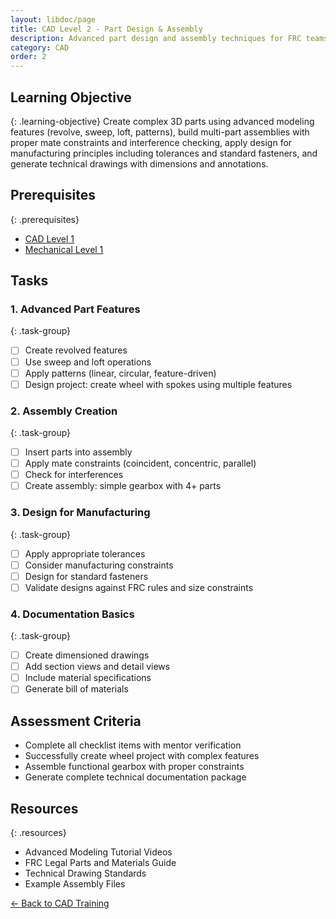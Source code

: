 ```yaml
---
layout: libdoc/page
title: CAD Level 2 - Part Design & Assembly
description: Advanced part design and assembly techniques for FRC teams
category: CAD
order: 2
---
```


## Learning Objective
{: .learning-objective}
Create complex 3D parts using advanced modeling features (revolve, sweep, loft, patterns), build multi-part assemblies with proper mate constraints and interference checking, apply design for manufacturing principles including tolerances and standard fasteners, and generate technical drawings with dimensions and annotations.

## Prerequisites
{: .prerequisites}
- [CAD Level 1](../cad/level-1)
- [Mechanical Level 1](../mechanical/level-1)

## Tasks

### 1. Advanced Part Features
{: .task-group}
- [ ] Create revolved features
- [ ] Use sweep and loft operations
- [ ] Apply patterns (linear, circular, feature-driven)
- [ ] Design project: create wheel with spokes using multiple features

### 2. Assembly Creation
{: .task-group}
- [ ] Insert parts into assembly
- [ ] Apply mate constraints (coincident, concentric, parallel)
- [ ] Check for interferences
- [ ] Create assembly: simple gearbox with 4+ parts

### 3. Design for Manufacturing
{: .task-group}
- [ ] Apply appropriate tolerances
- [ ] Consider manufacturing constraints
- [ ] Design for standard fasteners
- [ ] Validate designs against FRC rules and size constraints

### 4. Documentation Basics
{: .task-group}
- [ ] Create dimensioned drawings
- [ ] Add section views and detail views
- [ ] Include material specifications
- [ ] Generate bill of materials

## Assessment Criteria
- Complete all checklist items with mentor verification
- Successfully create wheel project with complex features
- Assemble functional gearbox with proper constraints
- Generate complete technical documentation package

## Resources
{: .resources}
- Advanced Modeling Tutorial Videos
- FRC Legal Parts and Materials Guide
- Technical Drawing Standards
- Example Assembly Files

[← Back to CAD Training](../)